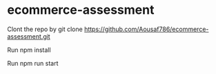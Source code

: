 # ecommerce-assessment

Clont the repo by git clone https://github.com/Aousaf786/ecommerce-assessment.git

Run npm install

Run npm run start
